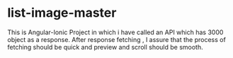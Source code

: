 # list-image-master
This is Angular-Ionic Project in which i have called an API which has 3000 object as a response. After response fetching , I assure that the process of fetching should be quick and preview and scroll should be smooth.
